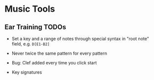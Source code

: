 # Music Tools

## Ear Training TODOs

- Set a key and a range of notes through special syntax in "root note" field, e.g. `D[E1-B2]`

- Never twice the same pattern for every pattern

- Bug: Clef added every time you click start

- Key signatures
